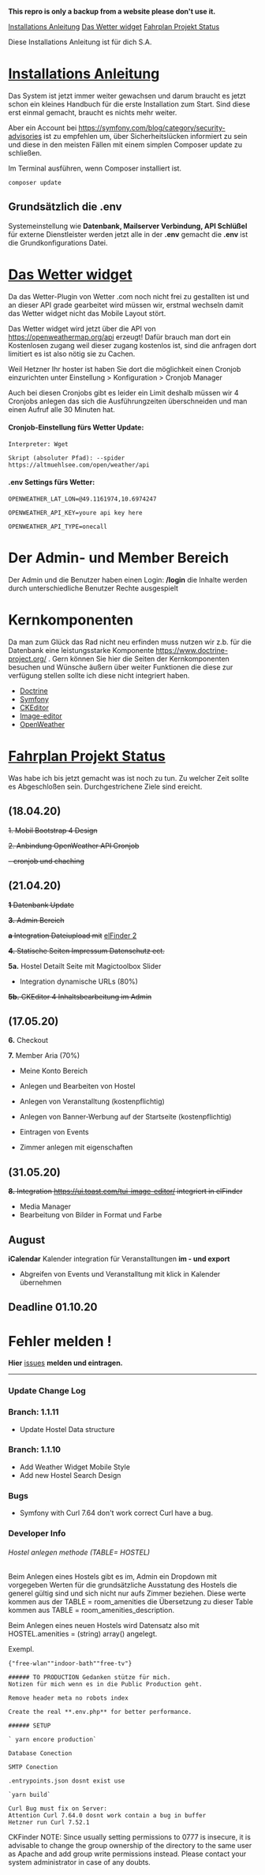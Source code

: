 **This repro is only a backup from a website please don't use it.**

<a href="#install">Installations Anleitung</a>
<a href="#weatherwidget">Das Wetter widget</a>
<a href="#timelimit">Fahrplan Projekt Status</a>

Diese Installations Anleitung ist für dich S.A.

# [Installations Anleitung ](#install)
Das System ist jetzt immer weiter gewachsen und darum braucht es 
jetzt schon ein kleines Handbuch für die erste Installation zum 
Start.  Sind diese erst einmal gemacht, braucht es nichts mehr weiter.  

Aber ein Account bei https://symfony.com/blog/category/security-advisories 
ist zu empfehlen um,  über Sicherheitslücken informiert zu sein und diese in den 
meisten Fällen mit einem simplen Composer update zu schließen.

Im Terminal ausführen,  wenn Composer installiert ist.

`composer update`

## Grundsätzlich die .env
Systemeinstellung wie **Datenbank, Mailserver Verbindung, API Schlüßel** für externe Dienstleister werden jetzt alle in der **.env**  gemacht die **.env** ist die Grundkonfigurations Datei.

# [Das Wetter widget](#weatherwidget)
Da das Wetter-Plugin von Wetter .com noch nicht frei zu gestallten ist und an dieser API grade gearbeitet wird müssen wir,  erstmal wechseln damit das Wetter widget nicht das Mobile Layout stört.

Das Wetter widget wird jetzt über die API von https://openweathermap.org/api erzeugt!  Dafür brauch man dort ein Kostenlosen zugang weil dieser zugang kostenlos ist,  sind die anfragen dort limitiert es ist also nötig sie zu Cachen.

Weil Hetzner Ihr hoster ist haben Sie dort die möglichkeit einen Cronjob einzurichten unter Einstellung > Konfiguration > Cronjob Manager 

Auch bei diesen Cronjobs gibt es leider ein Limit deshalb müssen wir 4 Cronjobs anlegen das sich die Ausführungzeiten überschneiden und man einen Aufruf alle 30 Minuten hat.

#### Cronjob-Einstellung fürs Wetter Update:

`Interpreter: Wget`

`Skript (absoluter Pfad): --spider https://altmuehlsee.com/open/weather/api`

#### .env Settings fürs Wetter:
`OPENWEATHER_LAT_LON=@49.1161974,10.6974247`

`OPENWEATHER_API_KEY=youre api key here`

`OPENWEATHER_API_TYPE=onecall`

# Der Admin- und Member Bereich

Der Admin und die Benutzer haben einen Login: **/login** die Inhalte werden durch unterschiedliche Benutzer Rechte ausgespielt

# Kernkomponenten
Da man zum Glück das Rad nicht neu erfinden muss nutzen wir z.b. für die Datenbank eine leistungsstarke 
Komponente https://www.doctrine-project.org/ . Gern können Sie hier die Seiten der Kernkomponenten besuchen 
und Wünsche äußern über weiter Funktionen die diese zur verfügung stellen sollte ich diese nicht integriert haben.

- [Doctrine](https://www.doctrine-project.org/)
- [Symfony](https://symfony.com/doc/current/components/index.html)
- [CKEditor](https://ckeditor.com/ckeditor-5/)
- [Image-editor](https://ui.toast.com/tui-image-editor/)
- [OpenWeather](https://openweathermap.org/api)

# [Fahrplan Projekt Status](#timelimit)

Was habe ich bis jetzt gemacht was ist noch zu tun.  Zu welcher Zeit sollte es Abgeschloßen sein.  Durchgestrichene Ziele sind ereicht.
## (18.04.20)
~~1. Mobil Bootstrap 4 Design~~

~~2. Anbindung OpenWeather API Cronjob~~

~~- cronjob und chaching~~

## (21.04.20)

~~**1** Datenbank Update~~

~~**3.** Admin Bereich~~

~~**a** Integration Dateiupload mit~~ [elFinder 2][https://studio-42.github.io/elFinder/#elf_l1_Lw]

~~**4.** Statische Seiten Impressum Datenschutz ect.~~

**5a.** Hostel Detailt Seite mit Magictoolbox Slider

- Integration dynamische URLs (80%)

~~**5b.** CKEditor 4 Inhaltsbearbeitung im Admin~~

## (17.05.20)
**6.** Checkout

**7.** Member Aria (70%)
- Meine Konto Bereich
- Anlegen und Bearbeiten von Hostel
- Anlegen von Veranstalltung (kostenpflichtig)
- Anlegen von Banner-Werbung auf der Startseite (kostenpflichtig)
- Eintragen von Events


- Zimmer anlegen mit eigenschaften

## (31.05.20)
~~**8.** Integration https://ui.toast.com/tui-image-editor/ integriert in elFinder~~
- Media Manager 
- Bearbeitung von Bilder in Format und Farbe

## August
**iCalendar** Kalender integration für Veranstalltungen **im - und export**
- Abgreifen von Events und Veranstalltung mit klick in Kalender übernehmen

## Deadline 01.10.20



# Fehler melden !

**Hier** [issues](https://github.com/rogergerecke/alt-sym/issues) **melden und eintragen.**

---

### Update Change Log

### Branch: 1.1.11 
- Update Hostel Data structure


### Branch: 1.1.10
- Add Weather Widget Mobile Style
- Add new Hostel Search Design

### Bugs
- Symfony with Curl 7.64 don't work correct Curl have a bug.

### Developer Info

###### Hostel anlegen methode (TABLE= HOSTEL)

Beim Anlegen eines Hostels gibt es im,  Admin ein Dropdown mit vorgegeben Werten für die grundsätzliche Ausstatung des Hostels die generel gültig sind und sich nicht nur aufs Zimmer beziehen.  Diese werte kommen aus der TABLE = room_amenities die Übersetzung zu dieser Table kommen aus TABLE = room_amenities_description.

Beim Anlegen eines neuen Hostels wird Datensatz also mit HOSTEL.amenities = (string) array() angelegt.

Exempl.

`{"free-wlan""indoor-bath""free-tv"}`

```
###### TO PRODUCTION Gedanken stütze für mich.
Notizen für mich wenn es in die Public Production geht.

Remove header meta no robots index

Create the real **.env.php** for better performance.

###### SETUP

` yarn encore production`

Database Conection

SMTP Conection

.entrypoints.json dosnt exist use

`yarn build`

Curl Bug must fix on Server:
Attention Curl 7.64.0 dosnt work contain a bug in buffer
Hetzner run Curl 7.52.1
```

CKFinder
NOTE: Since usually setting permissions to 0777 is insecure, it is advisable to change the group ownership of the directory to the same user as Apache and add group write permissions instead. Please contact your system administrator in case of any doubts.


[https://studio-42.github.io/elFinder/#elf_l1_Lw]: https://studio-42.github.io/elFinder/#elf_l1_Lw